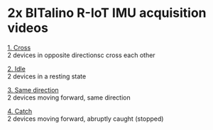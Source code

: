 # 2x BITalino R-IoT IMU acquisition videos
[1. Cross](/acquisition_vid/cross.mp4)  
2 devices in opposite directionsc cross each other

[2. Idle](/acquisition_vid/idle.mp4)  
2 devices in a resting state

[3. Same direction](/acquisition_vid/same_direction.csv)  
2 devices moving forward, same direction

[4. Catch](/acquisition_vid/catch.mp4)  
2 devices moving forward, abruptly caught (stopped)  

